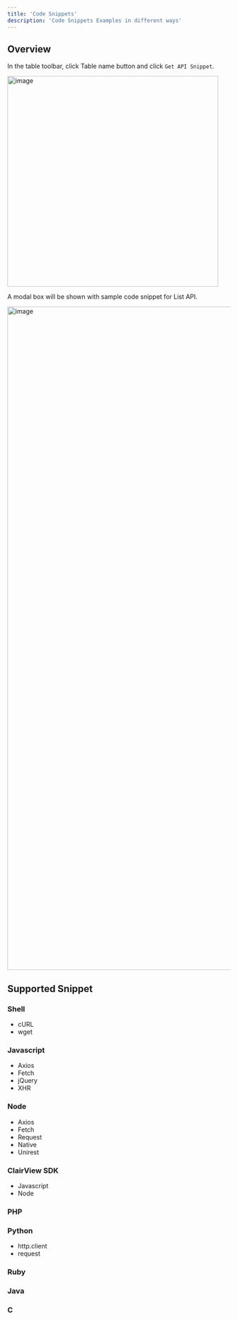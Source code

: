 ```yaml
---
title: 'Code Snippets'
description: 'Code Snippets Examples in different ways'
---
```


## Overview

In the table toolbar, click Table name button and click `Get API Snippet`.

<img width="476" alt="image" src="https://user-images.githubusercontent.com/35857179/194796042-e80ee8dd-a26f-4b75-a7ff-7cfdab1dcc43.png" />

A modal box will be shown with sample code snippet for List API.

<img width="1499" alt="image" src="https://user-images.githubusercontent.com/35857179/194796072-b521e3eb-4f25-42d9-bdfe-ef2dd22a1efa.png" />

## Supported Snippet

### Shell
  - cURL
  - wget

### Javascript
  - Axios
  - Fetch
  - jQuery
  - XHR

### Node
  - Axios
  - Fetch
  - Request
  - Native
  - Unirest

### ClairView SDK
  - Javascript
  - Node

### PHP
### Python
  - http.client
  - request

### Ruby
### Java
### C